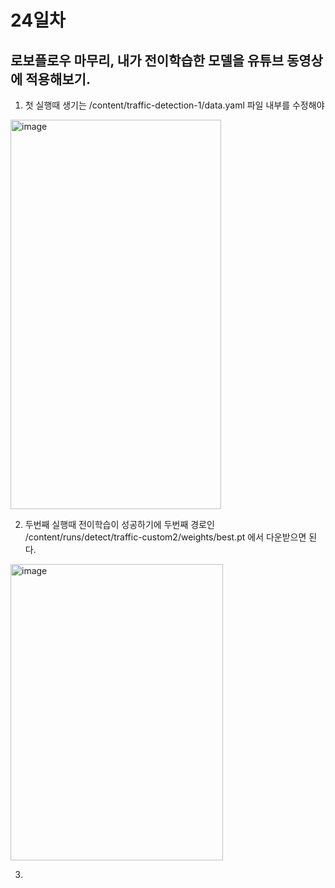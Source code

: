 # 24일차

## 로보플로우 마무리, 내가 전이학습한 모델을 유튜브 동영상에 적용해보기.
1. 첫 실행때 생기는 /content/traffic-detection-1/data.yaml 파일 내부를 수정해야
<img width="337" height="623" alt="image" src="https://github.com/user-attachments/assets/49634712-4b6b-43a7-98c7-2defff01d96e" />

2. 두번째 실행때 전이학습이 성공하기에 두번째 경로인 /content/runs/detect/traffic-custom2/weights/best.pt 에서 다운받으면 된다.
<img width="340" height="474" alt="image" src="https://github.com/user-attachments/assets/07599b04-852a-4a7d-bed7-884cd3691bb7" />

3. 
